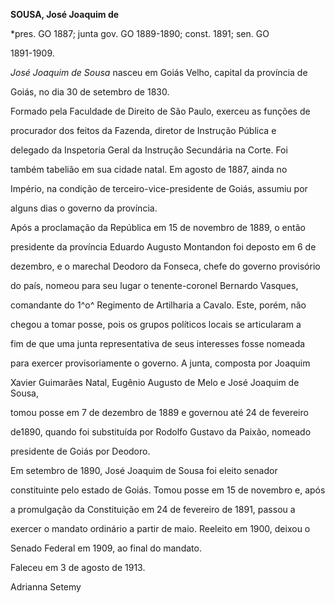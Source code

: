 **SOUSA, José Joaquim de**



\*pres. GO 1887; junta gov. GO 1889-1890; const. 1891; sen. GO

1891-1909.



*José Joaquim de Sousa* nasceu em Goiás Velho, capital da província de

Goiás, no dia 30 de setembro de 1830.



Formado pela Faculdade de Direito de São Paulo, exerceu as funções de

procurador dos feitos da Fazenda, diretor de Instrução Pública e

delegado da Inspetoria Geral da Instrução Secundária na Corte. Foi

também tabelião em sua cidade natal. Em agosto de 1887, ainda no

Império, na condição de terceiro-vice-presidente de Goiás, assumiu por

alguns dias o governo da província.



Após a proclamação da República em 15 de novembro de 1889, o então

presidente da província Eduardo Augusto Montandon foi deposto em 6 de

dezembro, e o marechal Deodoro da Fonseca, chefe do governo provisório

do país, nomeou para seu lugar o tenente-coronel Bernardo Vasques,

comandante do 1^o^ Regimento de Artilharia a Cavalo. Este, porém, não

chegou a tomar posse, pois os grupos políticos locais se articularam a

fim de que uma junta representativa de seus interesses fosse nomeada

para exercer provisoriamente o governo. A junta, composta por Joaquim

Xavier Guimarães Natal, Eugênio Augusto de Melo e José Joaquim de Sousa,

tomou posse em 7 de dezembro de 1889 e governou até 24 de fevereiro

de1890, quando foi substituída por Rodolfo Gustavo da Paixão, nomeado

presidente de Goiás por Deodoro.



Em setembro de 1890, José Joaquim de Sousa foi eleito senador

constituinte pelo estado de Goiás. Tomou posse em 15 de novembro e, após

a promulgação da Constituição em 24 de fevereiro de 1891, passou a

exercer o mandato ordinário a partir de maio. Reeleito em 1900, deixou o

Senado Federal em 1909, ao final do mandato.



Faleceu em 3 de agosto de 1913.



Adrianna Setemy



